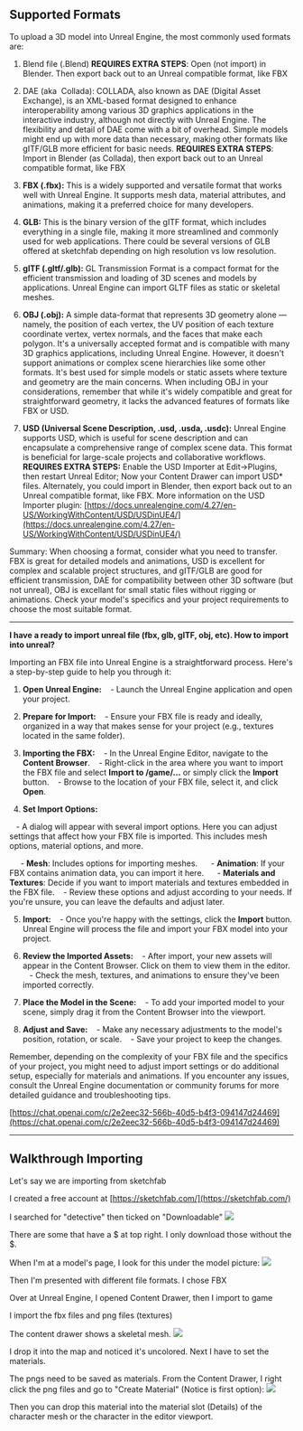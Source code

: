 
## Supported Formats

To upload a 3D model into Unreal Engine, the most commonly used formats are:  


 
1. Blend file (.Blend)
**REQUIRES EXTRA STEPS**: Open (not import) in Blender. Then export back out to an Unreal compatible format, like FBX


2. DAE (aka  Collada): COLLADA, also known as DAE (Digital Asset Exchange), is an XML-based format designed to enhance interoperability among various 3D graphics applications in the interactive industry, although not directly with Unreal Engine. The flexibility and detail of DAE come with a bit of overhead. Simple models might end up with more data than necessary, making other formats like gITF/GLB more efficient for basic needs.
**REQUIRES EXTRA STEPS**: Import in Blender (as Collada), then export back out to an Unreal compatible format, like FBX

3. **FBX (.fbx):** This is a widely supported and versatile format that works well with Unreal Engine. It supports mesh data, material attributes, and animations, making it a preferred choice for many developers.


4. **GLB:** This is the binary version of the gITF format, which includes everything in a single file, making it more streamlined and commonly used for web applications. There could be several versions of GLB offered at sketchfab depending on high resolution vs low resolution.

5. **gITF (.gltf/.glb):** GL Transmission Format is a compact format for the efficient transmission and loading of 3D scenes and models by applications. Unreal Engine can import GLTF files as static or skeletal meshes.
  
6. **OBJ (.obj):** A simple data-format that represents 3D geometry alone — namely, the position of each vertex, the UV position of each texture coordinate vertex, vertex normals, and the faces that make each polygon. It's a universally accepted format and is compatible with many 3D graphics applications, including Unreal Engine. However, it doesn't support animations or complex scene hierarchies like some other formats. It's best used for simple models or static assets where texture and geometry are the main concerns. When including OBJ in your considerations, remember that while it's widely compatible and great for straightforward geometry, it lacks the advanced features of formats like FBX or USD.


7. **USD (Universal Scene Description, .usd, .usda, .usdc):** Unreal Engine supports USD, which is useful for scene description and can encapsulate a comprehensive range of complex scene data. This format is beneficial for large-scale projects and collaborative workflows.
	**REQUIRES EXTRA STEPS:** Enable the USD Importer at Edit->Plugins, then restart Unreal Editor; Now your Content Drawer can import USD* files. Alternately, you could import in Blender, then export back out to an Unreal compatible format, like FBX. More information on the USD Importer plugin: [https://docs.unrealengine.com/4.27/en-US/WorkingWithContent/USD/USDinUE4/](https://docs.unrealengine.com/4.27/en-US/WorkingWithContent/USD/USDinUE4/)


Summary:
When choosing a format, consider what you need to transfer. FBX is great for detailed models and animations, USD is excellent for complex and scalable project structures, and gITF/GLB are good for efficient transmission, DAE for compatibility between other 3D software (but not unreal), OBJ is excellant for small static files without rigging or animations. Check your model's specifics and your project requirements to choose the most suitable format.


---

**I have a ready to import unreal file (fbx, glb, glTF, obj, etc). How to import into unreal?**


Importing an FBX file into Unreal Engine is a straightforward process. Here's a step-by-step guide to help you through it:

  
1. **Open Unreal Engine:**
   - Launch the Unreal Engine application and open your project.

2. **Prepare for Import:**
   - Ensure your FBX file is ready and ideally, organized in a way that makes sense for your project (e.g., textures located in the same folder).

3. **Importing the FBX:**
   - In the Unreal Engine Editor, navigate to the **Content Browser**.
   - Right-click in the area where you want to import the FBX file and select **Import to /game/...** or simply click the **Import** button.
   - Browse to the location of your FBX file, select it, and click **Open**.
  

4. **Set Import Options:**

   - A dialog will appear with several import options. Here you can adjust settings that affect how your FBX file is imported. This includes mesh options, material options, and more.

     - **Mesh**: Includes options for importing meshes.
     - **Animation**: If your FBX contains animation data, you can import it here.
     - **Materials and Textures**: Decide if you want to import materials and textures embedded in the FBX file.
   - Review these options and adjust according to your needs. If you're unsure, you can leave the defaults and adjust later.


5. **Import:**
   - Once you're happy with the settings, click the **Import** button. Unreal Engine will process the file and import your FBX model into your project.
  

6. **Review the Imported Assets:**
   - After import, your new assets will appear in the Content Browser. Click on them to view them in the editor.
   - Check the mesh, textures, and animations to ensure they've been imported correctly.


7. **Place the Model in the Scene:**
   - To add your imported model to your scene, simply drag it from the Content Browser into the viewport.


8. **Adjust and Save:**
   - Make any necessary adjustments to the model's position, rotation, or scale.
   - Save your project to keep the changes.


Remember, depending on the complexity of your FBX file and the specifics of your project, you might need to adjust import settings or do additional setup, especially for materials and animations. If you encounter any issues, consult the Unreal Engine documentation or community forums for more detailed guidance and troubleshooting tips.

[https://chat.openai.com/c/2e2eec32-566b-40d5-b4f3-094147d24469](https://chat.openai.com/c/2e2eec32-566b-40d5-b4f3-094147d24469)


---

## Walkthrough Importing

Let's say we are importing from sketchfab

I created a free account at
[https://sketchfab.com/](https://sketchfab.com/)

I searched for "detective" then ticked on "Downloadable"
![](https://i.imgur.com/MU2qvuW.png)

There are some that have a $ at top right. I only download those without the $.

When I'm at a model's page, I look for this under the model picture:
![](https://i.imgur.com/DFsyVUF.png)


Then I'm presented with different file formats. I chose FBX

Over at Unreal Engine, I opened Content Drawer, then I import to game

I import the fbx files and png files (textures)

The content drawer shows a skeletal mesh. 
![](https://i.imgur.com/HF9EzJP.png)


I drop it into the map and noticed it's uncolored. Next I have to set the materials.


The pngs need to be saved as materials. From the Content Drawer, I right click the png files and go to "Create Material" (Notice is first option):
![](https://i.imgur.com/YBzX8i9.png)

Then you can drop this material into the material slot (Details) of the character mesh or the character in the editor viewport.